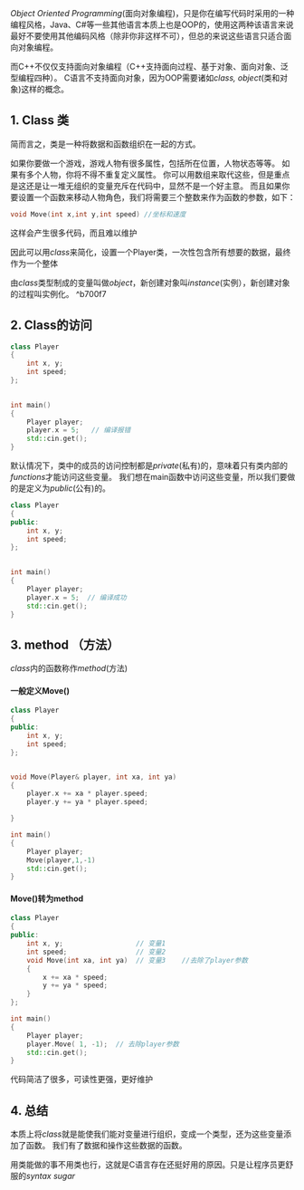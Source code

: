 *Object Oriented Programming*(面向对象编程)，只是你在编写代码时采用的一种编程风格，Java、C#等一些其他语言本质上也是OOP的，使用这两种该语言来说最好不要使用其他编码风格（除非你非这样不可），但总的来说这些语言只适合面向对象编程。

而C++不仅仅支持面向对象编程（C++支持面向过程、基于对象、面向对象、泛型编程四种）。
C语言不支持面向对象，因为OOP需要诸如*class, object*(类和对象)这样的概念。

## 1. Class 类

简而言之，类是一种将数据和函数组织在一起的方式。

如果你要做一个游戏，游戏人物有很多属性，包括所在位置，人物状态等等。
如果有多个人物，你将不得不重复定义属性。
你可以用数组来取代这些，但是重点是这还是让一堆无组织的变量充斥在代码中，显然不是一个好主意。
而且如果你要设置一个函数来移动人物角色，我们将需要三个整数来作为函数的参数，如下：
```cpp
void Move(int x,int y,int speed) //坐标和速度
```
这样会产生很多代码，而且难以维护

因此可以用*class*来简化，设置一个Player类，一次性包含所有想要的数据，最终作为一个整体

由*class*类型制成的变量叫做*object*，新创建对象叫*instance*(实例），新创建对象的过程叫实例化。 ^b700f7

## 2. Class的访问
```cpp
class Player
{	
	int x, y;
	int speed;
};

	
int main()
{
	Player player;
	player.x = 5;   // 编译报错
	std::cin.get();
}
```
默认情况下，类中的成员的访问控制都是*private*(私有)的，意味着只有类内部的*functions*才能访问这些变量。
我们想在main函数中访问这些变量，所以我们要做的是定义为*public*(公有)的。

```cpp
class Player
{	
public:
	int x, y;
	int speed;
};

	
int main()
{
	Player player;
	player.x = 5;  // 编译成功
	std::cin.get();
}
```

## 3. method （方法）

*class*内的函数称作*method*(方法)

#### 一般定义Move()
```cpp
class Player
{	
public:
	int x, y;
	int speed;
};


void Move(Player& player, int xa, int ya)
{
	player.x += xa * player.speed;
	player.y += ya * player.speed;

}

int main()
{
	Player player;
	Move(player,1,-1)
	std::cin.get();
}
```

#### Move()转为method
```cpp
class Player
{	
public:
	int x, y;                  // 变量1              
	int speed;                 // 变量2
	void Move(int xa, int ya)  // 变量3    //去除了player参数
	{
		x += xa * speed;
		y += ya * speed;
	}
};

int main()
{
	Player player;
	player.Move( 1, -1);  // 去除player参数
	std::cin.get();
}
```

代码简洁了很多，可读性更强，更好维护

## 4. 总结

本质上将*class*就是能使我们能对变量进行组织，变成一个类型，还为这些变量添加了函数。
我们有了数据和操作这些数据的函数。

用类能做的事不用类也行，这就是C语言存在还挺好用的原因。只是让程序员更舒服的*syntax sugar*

